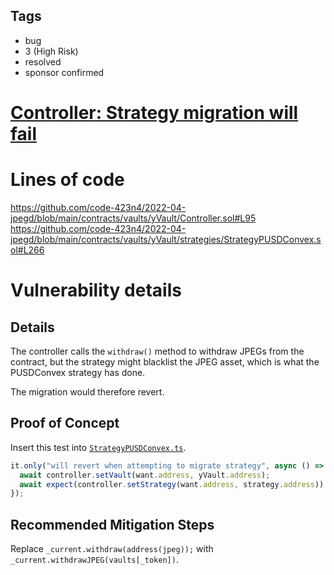 ## Tags

- bug
- 3 (High Risk)
- resolved
- sponsor confirmed

# [Controller: Strategy migration will fail](https://github.com/code-423n4/2022-04-jpegd-findings/issues/57) 

# Lines of code

https://github.com/code-423n4/2022-04-jpegd/blob/main/contracts/vaults/yVault/Controller.sol#L95
https://github.com/code-423n4/2022-04-jpegd/blob/main/contracts/vaults/yVault/strategies/StrategyPUSDConvex.sol#L266


# Vulnerability details

## Details

The controller calls the `withdraw()` method to withdraw JPEGs from the contract, but the strategy might blacklist the JPEG asset, which is what the PUSDConvex strategy has done.

The migration would therefore revert.

## Proof of Concept

Insert this test into [`StrategyPUSDConvex.ts`](https://github.com/code-423n4/2022-04-jpegd/blob/main/tests/StrategyPUSDConvex.ts).

```jsx
it.only("will revert when attempting to migrate strategy", async () => {
  await controller.setVault(want.address, yVault.address);
  await expect(controller.setStrategy(want.address, strategy.address)).to.be.revertedWith("jpeg");
});
```

## Recommended Mitigation Steps

Replace `_current.withdraw(address(jpeg));` with `_current.withdrawJPEG(vaults[_token])`.

